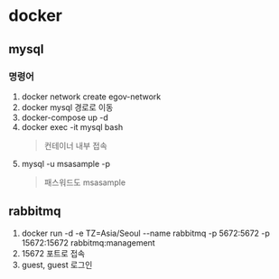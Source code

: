 # docker

## mysql
### 명령어
1. docker network create egov-network
2. docker mysql 경로로 이동
3. docker-compose up -d
4. docker exec -it mysql bash   
    > 컨테이너 내부 접속
5. mysql -u msasample -p
    > 패스워드도 msasample

## rabbitmq
1. docker run -d -e TZ=Asia/Seoul --name rabbitmq -p 5672:5672 -p 15672:15672 rabbitmq:management
2. 15672 포트로 접속
3. guest, guest 로그인